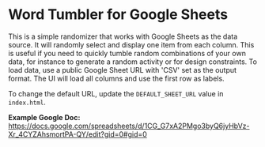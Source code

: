 # Word Tumbler for Google Sheets

This is a simple randomizer that works with Google Sheets as the data source. It will randomly select and display one item from each column. This is useful if you need to quickly tumble random combinations of your own data, for instance to generate a random activity or for design constraints. To load data, use a public Google Sheet URL with 'CSV' set as the output format. The UI will load all columns and use the first row as labels.

To change the default URL, update the `DEFAULT_SHEET_URL` value in `index.html`.

**Example Google Doc:** https://docs.google.com/spreadsheets/d/1CG_G7xA2PMgo3byQ6jyHbVz-Xr_4CYZAhsmortPA-QY/edit?gid=0#gid=0

